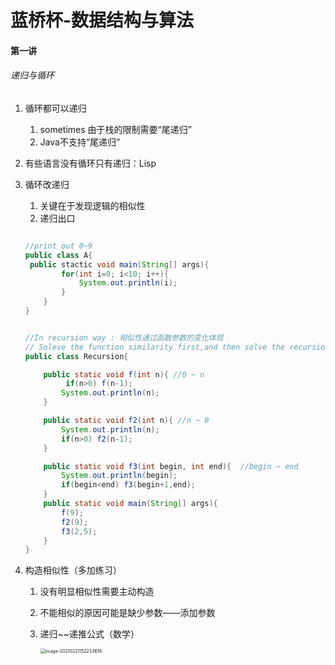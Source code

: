 # 蓝桥杯-数据结构与算法

#### 第一讲

###### 递归与循环

1. 循环都可以递归

   1. sometimes 由于栈的限制需要“尾递归”
   2. Java不支持“尾递归”

2. 有些语言没有循环只有递归：Lisp

3. 循环改递归

   1. 关键在于发现逻辑的相似性
   2. 递归出口

   ```java
   
   //print out 0~9
   public class A{
   	public stactic void main(String[] args){
           for(int i=0; i<10; i++){
               System.out.println(i);
           }
       }
   }
   ```

   ```java
   
   //In recursion way : 相似性通过函数参数的变化体现
   // Soleve the function similarity first,and then solve the recursion exit
   public class Recursion{
   
       public static void f(int n){ //0 ~ n
          	if(n>0) f(n-1);
           System.out.println(n);
       }
   
       public static void f2(int n){ //n ~ 0
           System.out.println(n);
           if(n>0) f2(n-1);
       }
   
       public static void f3(int begin, int end){  //begin ~ end
           System.out.println(begin);
           if(begin<end) f3(begin+1,end);
       }
       public static void main(String[] args){
           f(9);
           f2(9);
           f3(2,5);
       }
   }
   
   
   ```

4. 构造相似性（多加练习）

   1. 没有明显相似性需要主动构造

   2. 不能相似的原因可能是缺少参数——添加参数

   3. 递归~~递推公式（数学）

      <img src="C:\Users\73949\AppData\Roaming\Typora\typora-user-images\image-20210221152233618.png" alt="image-20210221152233618" style="zoom: 50%;" />

